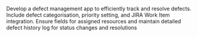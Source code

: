 Develop a defect management app to efficiently track and resolve defects. Include defect categorisation, priority setting, and JIRA Work Item integration. Ensure fields for assigned resources and maintain detailed defect history log for status changes and resolutions